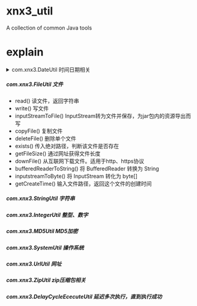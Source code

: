 # xnx3_util
A collection of common Java tools

# explain


<details>
<summary>com.xnx3.DateUtil	时间日期相关</summary>
* timeForUnix13()	返回当前13位的Unix时间戳
* timeForUnix10()	返回当前10位数的Unix时间戳
* intToString()	将Linux时间戳变为文字描述的时间
* dateFormat()	日期格式化，将Linux时间戳变为文字描述的时间
- currentDate()	获取当前时间，返回人看的时间，如 2016-03-19 00:00:00
- StringToDate()	将String类型时间转换为Date对象
- StringToInt()	将String类型时间转换为10位的linux时间戳
- weeHours()	获取当前传入时间的当天凌晨时间，如 2016-03-19 00:00:00
- midnight()	获取当前传入时间的当天午夜时间，如 2016-03-19 23:59:59
- dateToString()	转为String类型，变成当前显示的文字时间,如 2016-03-19 00:00:00
- dateToInt10()	将Date转化为 10位的时间戳
- long13To10()	将13位Linux时间戳转换为10位时间戳
- currentWeek()	获取当前是星期几,返回值从星期日开始
- getDateZeroTime()	传入一个10位的时间戳，返回当前时间戳所在的当天0点的10位时间戳
- getWeekForTime()	判断指定的日期是星期几

</details>

##### com.xnx3.FileUtil 文件
- read()	读文件，返回字符串
- write()	写文件
- inputStreamToFile()	InputStream转为文件并保存，为jar包内的资源导出而写
- copyFile()	复制文件
- deleteFile()	删除单个文件
- exists()	传入绝对路径，判断该文件是否存在
- getFileSize()	通过网址获得文件长度
- downFile()	从互联网下载文件。适用于http、https协议
- bufferedReaderToString()	将 BufferedReader 转换为 String
- inputstreamToByte()	将 InputStream 转化为 byte[]
- getCreateTime()	输入文件路径，返回这个文件的创建时间

##### com.xnx3.StringUtil 字符串
##### com.xnx3.IntegerUtil	整型、数字
##### com.xnx3.MD5Util	MD5加密
##### com.xnx3.SystemUtil 操作系统 
##### com.xnx3.UrlUtil	网址
##### com.xnx3.ZipUtil	zip压缩包相关
##### com.xnx3.DelayCycleEcecuteUtil	延迟多次执行，直到执行成功
	